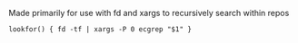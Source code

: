 Made primarily for use with fd and xargs to recursively search within repos

`lookfor() { fd -tf | xargs -P 0 ecgrep "$1" }`
